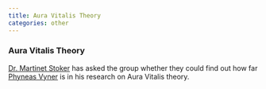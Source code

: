 ```yaml
---
title: Aura Vitalis Theory
categories: other
---
```


### Aura Vitalis Theory

[Dr. Martinet Stoker](MartinetStoker) has asked the group whether they could find out how far [Phyneas Vyner](PhyneasVyner) is in his research on Aura Vitalis theory.
